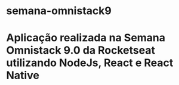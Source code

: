 ﻿# semana-omnistack9
# Aplicação realizada na Semana Omnistack 9.0 da Rocketseat utilizando NodeJs, React e React Native
